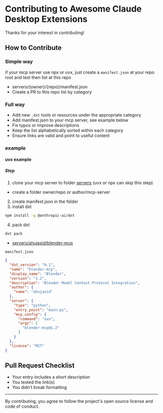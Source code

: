 # Contributing to Awesome Claude Desktop Extensions

Thanks for your interest in contributing!

## How to Contribute

### Simple way

if your mcp server use npx or uvx, just create a `manifest.json` at your repo root
and test then list at this repo

- servers/{owner}/{repo}/manifest.json
- Create a PR to this repo list by category

### Full way

- Add new `.dxt` tools or resources under the appropriate category
- Add manifest.json to your mcp server, see example below
- Fix typos or improve descriptions
- Keep the list alphabetically sorted within each category
- Ensure links are valid and point to useful content

### example

#### uvx example

##### Step

1. clone your mcp server to folder [servers](./servers) (uvx or npx can skip this step)
  - create a folder owner/repo or author/mcp-server
2. create manifest.json in the folder
3. install dxt

```sh
npm install -g @anthropic-ai/dxt
```

4. pack dxt

```sh
dxt pack
```

- [servers/ahujasid/blender-mcp](./servers/ahujasid/blender-mcp)

`manifest.json`

```json
{
  "dxt_version": "0.1",
  "name": "blender-mcp",
  "display_name": "Blender",
  "version": "1.2",
  "description": "Blender Model Context Protocol Integration",
  "author": {
    "name": "ahujasid"
  },
  "server": {
    "type": "python",
    "entry_point": "main.py",
    "mcp_config": {
      "command": "uvx",
      "args": [
        "blender-mcp@1.2"
      ]
    }
  },
  "license": "MIT"
}
```

## Pull Request Checklist

- Your entry includes a short description
- You tested the link(s)
- You didn’t break formatting

---

By contributing, you agree to follow the project's open source license and code of conduct.